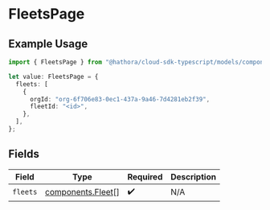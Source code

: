 # FleetsPage

## Example Usage

```typescript
import { FleetsPage } from "@hathora/cloud-sdk-typescript/models/components";

let value: FleetsPage = {
  fleets: [
    {
      orgId: "org-6f706e83-0ec1-437a-9a46-7d4281eb2f39",
      fleetId: "<id>",
    },
  ],
};
```

## Fields

| Field                                                  | Type                                                   | Required                                               | Description                                            |
| ------------------------------------------------------ | ------------------------------------------------------ | ------------------------------------------------------ | ------------------------------------------------------ |
| `fleets`                                               | [components.Fleet](../../models/components/fleet.md)[] | :heavy_check_mark:                                     | N/A                                                    |